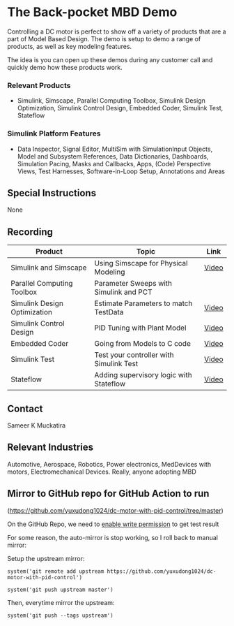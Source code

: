 # The Back-pocket MBD Demo #
Controlling a DC motor is perfect to show off a variety of products that are a part of Model Based Design.
The demo is setup to demo a range of products, as well as key modeling features.

The idea is you can open up these demos during any customer call and quickly demo how these products work.

### Relevant Products ###
  * Simulink, Simscape, Parallel Computing Toolbox, Simulink Design Optimization, Simulink Control Design, Embedded Coder, Simulink Test, Stateflow

### Simulink Platform Features ###
  * Data Inspector, Signal Editor, MultiSim with SimulationInput Objects, Model and Subsystem References, Data Dictionaries, Dashboards, Simulation Pacing, Masks and Callbacks, Apps, (Code) Perspective Views, Test Harnesses, Software-in-Loop Setup, Annotations and Areas


## Special Instructions
None

## Recording
Product                       | Topic                                   | Link
------------------------------| --------------------------------------- | -------------
Simulink and Simscape         | Using Simscape for Physical Modeling    | [Video](https://mathworks.sharepoint.com/:v:/s/aeg/EfuGQS5Bqg5VIgwoCzy88zMBDVNKyf6T4vGjfGFeJXV3cw?e=IcagrR&nav=eyJyZWZlcnJhbEluZm8iOnsicmVmZXJyYWxBcHAiOiJTdHJlYW1XZWJBcHAiLCJyZWZlcnJhbFZpZXciOiJTaGFyZURpYWxvZy1MaW5rIiwicmVmZXJyYWxBcHBQbGF0Zm9ybSI6IldlYiIsInJlZmVycmFsTW9kZSI6InZpZXcifX0%3D)
Parallel Computing Toolbox    | Parameter Sweeps with Simulink and PCT  | <Coming Soon>
Simulink Design Optimization  | Estimate Parameters to match TestData   | [Video](https://mathworks.sharepoint.com/sites/aeg/_layouts/15/stream.aspx?uniqueId=a0e6a4b7%2Da171%2D5bc7%2D3102%2Dbfee16090db2&portal=%7B%22ha%22%3A%22classicstream%22%2C%22hm%22%3A%22view%22%7D&referrer=StreamWebApp%2EWeb&referrerScenario=AddressBarCopied%2Eview%2Ee5999077%2D509f%2D40ad%2D935d%2D62a899b8fa93&scenario=2)
Simulink Control Design       | PID Tuning with Plant Model             | [Video](https://mathworks.sharepoint.com/:v:/s/aeg/Eb1-tiAL1-lURNm2Z6Xkk1kBe1RPrtzo7r2k1VEr0bIzEg?e=HOdmNN&nav=eyJyZWZlcnJhbEluZm8iOnsicmVmZXJyYWxBcHAiOiJTdHJlYW1XZWJBcHAiLCJyZWZlcnJhbFZpZXciOiJTaGFyZURpYWxvZy1MaW5rIiwicmVmZXJyYWxBcHBQbGF0Zm9ybSI6IldlYiIsInJlZmVycmFsTW9kZSI6InZpZXcifX0%3D)
Embedded Coder                | Going from Models to C code             | [Video](https://mathworks.sharepoint.com/:v:/s/aeg/Eb1-tiAL1-lURNm2Z6Xkk1kBe1RPrtzo7r2k1VEr0bIzEg?e=HOdmNN&nav=eyJyZWZlcnJhbEluZm8iOnsicmVmZXJyYWxBcHAiOiJTdHJlYW1XZWJBcHAiLCJyZWZlcnJhbFZpZXciOiJTaGFyZURpYWxvZy1MaW5rIiwicmVmZXJyYWxBcHBQbGF0Zm9ybSI6IldlYiIsInJlZmVycmFsTW9kZSI6InZpZXcifX0%3D)
Simulink Test                 | Test your controller with Simulink Test | [Video](https://mathworks-my.sharepoint.com/:v:/p/smuckati/EWdcxTrI9XFY1jzIjfrdg_MBoz0K0tw_LIxajymUTPemmA?e=XVxgfh&nav=eyJyZWZlcnJhbEluZm8iOnsicmVmZXJyYWxBcHAiOiJTdHJlYW1XZWJBcHAiLCJyZWZlcnJhbFZpZXciOiJTaGFyZURpYWxvZy1MaW5rIiwicmVmZXJyYWxBcHBQbGF0Zm9ybSI6IldlYiIsInJlZmVycmFsTW9kZSI6InZpZXcifX0%3D)
Stateflow                     | Adding supervisory logic with Stateflow | [Video](https://mathworks.sharepoint.com/:v:/s/aeg/EbrV8t6VRbdQu4PDOhPasrUB-0S1919D5tD1XSsOd0wgYw?e=3LpSDa&nav=eyJyZWZlcnJhbEluZm8iOnsicmVmZXJyYWxBcHAiOiJTdHJlYW1XZWJBcHAiLCJyZWZlcnJhbFZpZXciOiJTaGFyZURpYWxvZy1MaW5rIiwicmVmZXJyYWxBcHBQbGF0Zm9ybSI6IldlYiIsInJlZmVycmFsTW9kZSI6InZpZXcifX0%3D)

## Contact
Sameer K Muckatira

## Relevant Industries
Automotive, Aerospace, Robotics, Power electronics, MedDevices with motors, Electromechanical Devices. 
Really, anyone adopting MBD

## Mirror to GitHub repo for GitHub Action to run

(https://github.com/yuxudong1024/dc-motor-with-pid-control/tree/master)

On the GitHub Repo, we need to [enable write permission](https://seekdavidlee.medium.com/how-to-fix-post-repos-check-runs-403-error-on-github-action-workflow-f2c5a9bb67d) to get test result

For some reason, the auto-mirror is stop working, so I roll back to manual mirror:

Setup the upstream mirror:

`system('git remote add upstream https://github.com/yuxudong1024/dc-motor-with-pid-control')`

`system('git push upstream master')`

Then, everytime mirror the upstream:

`system('git push --tags upstream')`